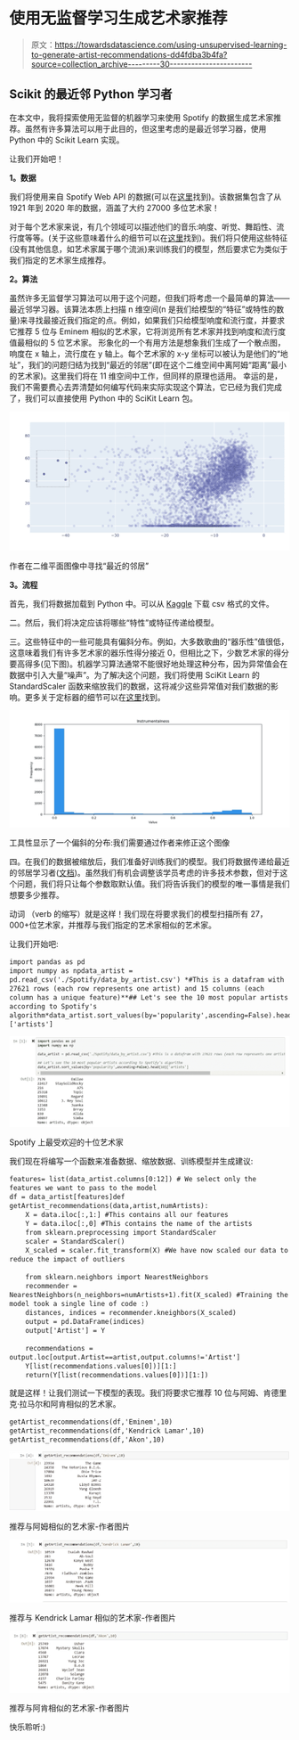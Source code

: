 # 使用无监督学习生成艺术家推荐

> 原文：<https://towardsdatascience.com/using-unsupervised-learning-to-generate-artist-recommendations-dd4fdba3b4fa?source=collection_archive---------30----------------------->

## Scikit 的最近邻 Python 学习者

在本文中，我将探索使用无监督的机器学习来使用 Spotify 的数据生成艺术家推荐。虽然有许多算法可以用于此目的，但这里考虑的是最近邻学习器，使用 Python 中的 Scikit Learn 实现。

让我们开始吧！

**1。数据**

我们将使用来自 Spotify Web API 的数据(可以在[这里](https://www.kaggle.com/yamaerenay/spotify-dataset-19212020-160k-tracks?select=data_by_artist.csv)找到)。该数据集包含了从 1921 年到 2020 年的数据，涵盖了大约 27000 多位艺术家！

对于每个艺术家来说，有几个领域可以描述他们的音乐:响度、听觉、舞蹈性、流行度等等。(关于这些意味着什么的细节可以在[这里](https://developer.spotify.com/documentation/web-api/reference/tracks/get-audio-features/)找到)。我们将只使用这些特征(没有其他信息，如艺术家属于哪个流派)来训练我们的模型，然后要求它为类似于我们指定的艺术家生成推荐。

**2。算法**

虽然许多无监督学习算法可以用于这个问题，但我们将考虑一个最简单的算法——最近邻学习器。该算法本质上扫描 n 维空间(n 是我们给模型的“特征”或特性的数量)来寻找最接近我们指定的点。例如，如果我们只给模型响度和流行度，并要求它推荐 5 位与 Eminem 相似的艺术家，它将浏览所有艺术家并找到响度和流行度值最相似的 5 位艺术家。
形象化的一个有用方法是想象我们生成了一个散点图，响度在 x 轴上，流行度在 y 轴上。每个艺术家的 x-y 坐标可以被认为是他们的“地址”，我们的问题归结为找到“最近的邻居”(即在这个二维空间中离阿姆“距离”最小的艺术家)。这里我们将在 11 维空间中工作，但同样的原理也适用。
幸运的是，我们不需要费心去弄清楚如何编写代码来实际实现这个算法，它已经为我们完成了，我们可以直接使用 Python 中的 SciKit Learn 包。

![](img/a311c4d27f393ad3f9b58f7e8e1250d5.png)

作者在二维平面图像中寻找“最近的邻居”

**3。流程**

首先，我们将数据加载到 Python 中。可以从 [Kaggle](https://www.kaggle.com/yamaerenay/spotify-dataset-19212020-160k-tracks) 下载 csv 格式的文件。

二。然后，我们将决定应该将哪些“特性”或特征传递给模型。

三。这些特征中的一些可能具有偏斜分布。例如，大多数歌曲的“器乐性”值很低，这意味着我们有许多艺术家的器乐性得分接近 0，但相比之下，少数艺术家的得分要高得多(见下图)。机器学习算法通常不能很好地处理这种分布，因为异常值会在数据中引入大量“噪声”。为了解决这个问题，我们将使用 SciKit Learn 的 StandardScaler 函数来缩放我们的数据，这将减少这些异常值对我们数据的影响。更多关于定标器的细节可以在[这里](https://scikit-learn.org/stable/modules/generated/sklearn.preprocessing.StandardScaler.html)找到。

![](img/2ee45f42282b486f0a75c761da8150be.png)

工具性显示了一个偏斜的分布:我们需要通过作者来修正这个图像

四。在我们的数据被缩放后，我们准备好训练我们的模型。我们将数据传递给最近的邻居学习者([文档](https://scikit-learn.org/stable/modules/generated/sklearn.neighbors.NearestNeighbors.html#sklearn.neighbors.NearestNeighbors))。虽然我们有机会调整该学员考虑的许多技术参数，但对于这个问题，我们将只让每个参数取默认值。我们将告诉我们的模型的唯一事情是我们想要多少推荐。

动词 （verb 的缩写）就是这样！我们现在将要求我们的模型扫描所有 27，000+位艺术家，并推荐与我们指定的艺术家相似的艺术家。

让我们开始吧:

```
import pandas as pd
import numpy as npdata_artist = pd.read_csv('./Spotify/data_by_artist.csv') *#This is a datafram with 27621 rows (each row represents one artist) and 15 columns (each column has a unique feature)**## Let's see the 10 most popular artists according to Spotify's algorithm*data_artist.sort_values(by='popularity',ascending=False).head(10)['artists']
```

![](img/237b5bcdffd11fc2a1839d1ce9927337.png)

Spotify 上最受欢迎的十位艺术家

我们现在将编写一个函数来准备数据、缩放数据、训练模型并生成建议:

```
features= list(data_artist.columns[0:12]) # We select only the features we want to pass to the model
df = data_artist[features]def getArtist_recommendations(data,artist,numArtists):
    X = data.iloc[:,1:] #This contains all our features
    Y = data.iloc[:,0] #This contains the name of the artists 
    from sklearn.preprocessing import StandardScaler
    scaler = StandardScaler()
    X_scaled = scaler.fit_transform(X) #We have now scaled our data to reduce the impact of outliers 

    from sklearn.neighbors import NearestNeighbors
    recommender = NearestNeighbors(n_neighbors=numArtists+1).fit(X_scaled) #Training the model took a single line of code :)
    distances, indices = recommender.kneighbors(X_scaled)
    output = pd.DataFrame(indices)
    output['Artist'] = Y

    recommendations = output.loc[output.Artist==artist,output.columns!='Artist']
    Y[list(recommendations.values[0])][1:]
    return(Y[list(recommendations.values[0])][1:])
```

就是这样！让我们测试一下模型的表现。我们将要求它推荐 10 位与阿姆、肯德里克·拉马尔和阿肯相似的艺术家。

```
getArtist_recommendations(df,'Eminem',10)
getArtist_recommendations(df,'Kendrick Lamar',10)
getArtist_recommendations(df,'Akon',10)
```

![](img/40b9b2b74cc3a74422262520833088a9.png)

推荐与阿姆相似的艺术家-作者图片

![](img/86cebb2eb63aac5874a277f24615d441.png)

推荐与 Kendrick Lamar 相似的艺术家-作者图片

![](img/8692e5c3cff92990069239fa5f79dc0f.png)

推荐与阿肯相似的艺术家-作者图片

快乐聆听:)